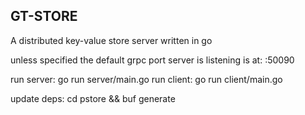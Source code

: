 ## GT-STORE

A distributed key-value store server written in go

unless specified the default grpc port server is listening is at: :50090

run server: go run server/main.go 
run client: go run client/main.go

update deps: cd pstore && buf generate 
